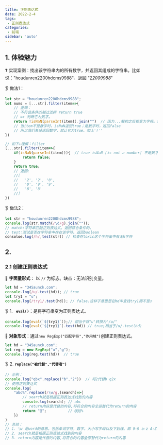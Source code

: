 ```yaml
---
title: 正则表达式
date: 2022-2-4
tags:
 - 正则表达式
categories:
 - 前端
sidebar: 'auto'
---
```


## 1. 体验魅力

:question: 实现案例：找出该字符串内的所有数字，并返回其组成的字符串。比如说："houdunren2200hdcms9988"，返回 "*22009988*"

:ear: 做法1：

```js
let str = "houdunren2200hdcms9988";
let nums = [...str].filter(item=>{
    // 逻辑：
    // 不符合条件的被过滤掉 return true
    // => 判断它为数字。
    return !isNaN(parseInt(item)).join("")  // 因为...解构之后都变为字符。需要通过parseInt转换为数字类型。
    // 当item不是数字时，isNaN返回true；是数字时，返回false
    // 所以我们希望返回数字，就让它为true。加上'!''
})

// 如下↓理解：filter
[...str].filter(item=>{
    if(isNaN(parseInt(item))){  // true isNaN [is not a number] 不是数字
        return false;
    }
    return true;
    // 返回:
    //[
    //   '2', '2', '0',
    //   '0', '9', '9',
    //   '8', '8'
	//]
})
```

:ear: 做法2：

```js
let str = "houdunren2200hdcms9988";
console.log(str.match(/\d/g).join(""));
// match:字符串匹配正则表达式。返回符合条件的。
// test:测试是否在字符串中存在该字符。返回boolean
consoloe.log(/h/,test(str)) // 检查在toxic这个字符串中有无h字符
```

## 2. 

### 2.1 创建正则表达式

:punch: **字面量形式**： 以 `//` 为标志。缺点：无法识别变量。

```js
let hd = "345aunck.com";
console.log(/u/.test(hd)); // true
let try1 = "u";
console.log(/try1/.test(hd)); // false.这样子意思是在hd中查找try1而不是u
```

:ear: 1.  **` eval()`**：是将字符串变为正则表达式。

```js
console.log(eval(`${try1}`));// 相当于将"u"转换为"/u/"
console.log(eval(`${try1}`).test(hd)) // true;相当于/u/.test(hd)
```

**:punch: 对象形式**：通过`new RegExp("匹配字符","作用域")`创建正则表达式。

```js
let hd = "345aunck.com";
let reg = new RegExp("u","g");
console.log(reg.test(hd))  // true
```

:ear: 2. **`replace("被代替","代替者")`** 

```js
// 示例：
console.log("qbx".replace("b","2"))  // 将2代替b q2x
// 使用正则表达式
console.log(
	"abc%".replace(/\w/g,(search)=>{
        // search就是根据正则表达式找到的内容
        console.log(search); // abc
        // return内容是代替的内容,将符合的内容全部替代为return的内容
        return "@";          // @@@%
    })
)
// 总结：
// 1. \w 是word的意思。包括单词字符，数字，大小写字母以及下划线。即 0-9 a-z A-Z
// 2. search就是根据正则表达式找到的内容
// 3. return内容是代替的内容,将符合的内容全部替代为return的内容
```

